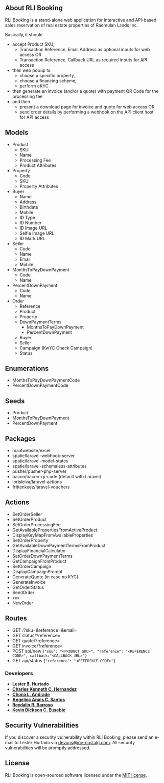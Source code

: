 ## About RLI Booking

RLI Booking is a stand-alone web application for interactive and API-based sales reservation of real estate properties of Raemulan Lands Inc.

Basically, it should 
- accept Product SKU,
  - Transaction Reference, Email Address as optional inputs for web access OR
  - Transaction Reference, Callback URL as required inputs for API access
- then web popup to 
  - choose a specific property,
  - choose a financing scheme,
  - perform eKYC
- then generate an invoice (and/or a quote) with payment QR Code for the processing fee
- and then
  - present a download page for invoice and quote for web access OR
  - send order details by performing a webhook on the API client host for API access
## Models
- Product
  - SKU
  - Name
  - Processing Fee
  - Product Attributes
- Property
  - Code
  - SKU
  - Property Attributes
- Buyer
  - Name
  - Address
  - Birthdate
  - Mobile
  - ID Type
  - ID Number
  - ID Image URL
  - Selfie Image URL
  - ID Mark URL
- Seller
  - Code
  - Name
  - Email
  - Mobile
- MonthsToPayDownPayment
  - Code
  - Name
- PercentDownPayment
  - Code
  - Name
- Order
  - Reference
  - Product
  - Property
  - DownPaymentTerms
    - MonthsToPayDownPayment
    - PercentDownPayment
  - Buyer
  - Seller
  - Campaign (KwYC Check Campaign)
  - Status
## Enumerations
- MonthsToPayDownPaymentCode
- PercentDownPaymentCode
## Seeds
- Product
- MonthsToPayDownPayment
- PercentDownPayment
## Packages
- maatwebsite/excel
- spatie/laravel-webhook-server
- spatie/laravel-model-states
- spatie/laravel-schemaless-attributes
- pusher/pusher-php-server
- bacon/bacon-qr-code (default with Laravel)
- lorisleiva/laravel-actions
- frittenkeez/laravel-vouchers
## Actions
- SetOrderSeller
- SetOrderProduct
- SetOrderProcessingFee
- GetAvailablePropertiesFromActiveProduct
- DisplayKeyMapFromAvailableProperties
- SetOrderProperty
- GetAvailableDownPaymentTermsFromProduct
- DisplayFinancialCalculator
- SetOrderDownPaymentTerms
- GetCampaignFromProduct
- SetOrderCampaign
- DisplayCampaignPrompt
- GenerateQuote (in case no KYC)
- GenerateInvoice
- GetOrderStatus
- SendOrder
- xxx
- NewOrder
## Routes
- GET /?sku=<SKU>&reference=<REFERENCE>&email=<EMAIL>
- GET status/?reference=<REFERENCE>
- GET quote/?reference=<REFERENCE>
- GET invoice/?reference=<REFERENCE>
- POST api/new `{"sku": "<PRODUCT SKU>", "reference": "<REFERENCE CODE>", callback:"<CALLBACK URL>"}`
- GET api/status `{"reference": "<REFERENCE CODE>"}`
### Developers
- **[Lester B. Hurtado](mailto:devops@joy-nostalg.com)**
- **[Charles Kenneth C. Hernandez](mailto:cchernandez@joy-nostalg.com)**
- **[Chona L. Andrade](mailto:clandrade@joy-nostalg.com)**
- **[Angelica Anais C. Santos](mailto:aacsantos@joy-nostalg.com)**
- **[Reydalin R. Barroso](mailto:rrbarroso@joy-nostalg.com)**
- **[Kevin Dickson C. Eusebio](mailto:kceusebio@joy-nostalg.com)**

## Security Vulnerabilities

If you discover a security vulnerability within RLI Booking, please send an e-mail to Lester Hurtado via [devops@joy-nostalg.com](mailto:devops@joy-nostalg.com). All security vulnerabilities will be promptly addressed.

## License

RLI Booking is open-sourced software licensed under the [MIT license](https://opensource.org/licenses/MIT).
